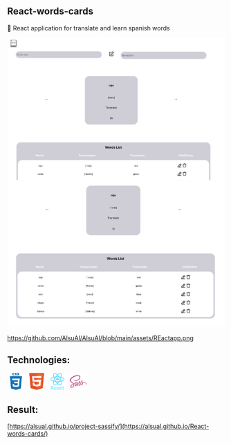 ## React-words-cards

📕 React application for translate and learn spanish words

<img width="700" alt="screenshot" src="https://github.com/AlsuAl/AlsuAl/blob/main/assets/REactapp.png">
<img width="700" alt="screenshot" src="https://github.com/AlsuAl/AlsuAl/blob/main/assets/reactapplist.png">

https://github.com/AlsuAl/AlsuAl/blob/main/assets/REactapp.png


## Technologies:
<div>
  <img src="https://github.com/devicons/devicon/blob/master/icons/css3/css3-plain-wordmark.svg"  title="CSS3" alt="CSS" width="40" height="40"/>&nbsp;
  <img src="https://github.com/devicons/devicon/blob/master/icons/html5/html5-original.svg" title="HTML5" alt="HTML" width="40" height="40"/>&nbsp;
  <img src="https://github.com/devicons/devicon/blob/master/icons/react/react-original-wordmark.svg" title="React" alt="React" width="40" height="40"/>&nbsp;
 <img src="https://github.com/devicons/devicon/blob/master/icons/sass/sass-original.svg" title="Sass" alt="Sass" width="40" height="40"/>&nbsp;
</div>

## Result:
[https://alsual.github.io/project-sassify/](https://alsual.github.io/React-words-cards/)
